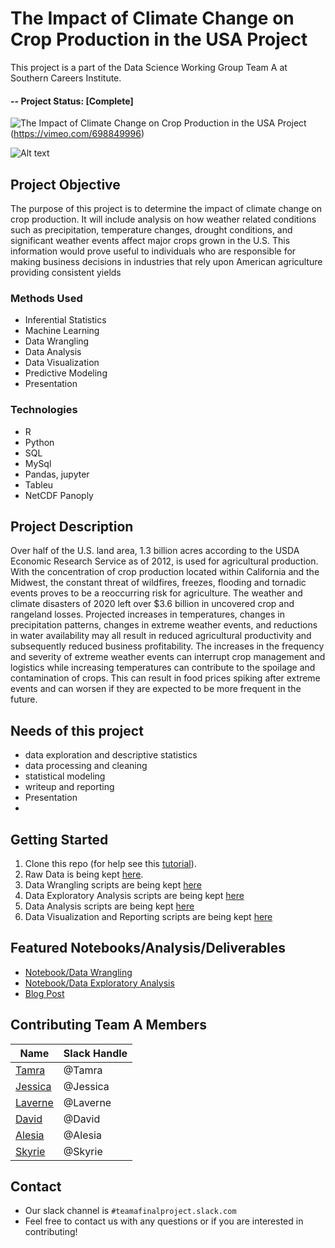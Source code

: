 # The Impact of Climate Change on Crop Production in the USA Project
This project is a part of the Data Science Working Group Team A at Southern Careers Institute.  

#### -- Project Status: [Complete]

![The Impact of Climate Change on Crop Production in the USA Project](https://user-images.githubusercontent.com/29492410/163242581-92590041-f5c4-4094-97af-53d78871211a.JPG)(https://vimeo.com/698849996)

![Alt text](https://user-images.githubusercontent.com/96039610/161367660-d9a6ddfb-4565-41ec-960a-7fa4fdd218e9.png)


## Project Objective
The purpose of this project is to determine the impact of climate change on crop production. It will include analysis on how weather related conditions such as precipitation, temperature changes, drought conditions, and significant weather events affect major crops grown in the U.S. This information would prove useful to individuals who are responsible for making business decisions in industries that rely upon American agriculture providing consistent yields

### Methods Used
* Inferential Statistics
* Machine Learning
* Data Wrangling
* Data Analysis
* Data Visualization
* Predictive Modeling
* Presentation

### Technologies
* R 
* Python
* SQL
* MySql
* Pandas, jupyter
* Tableu
* NetCDF Panoply

## Project Description
Over half of the U.S. land area, 1.3 billion acres according to the USDA Economic Research Service as of 2012, is used for agricultural production. With the concentration of crop production located within California and the Midwest, the constant threat of wildfires, freezes, flooding and tornadic events proves to be a reoccurring risk for agriculture. The weather and climate disasters of 2020 left over $3.6 billion in uncovered crop and rangeland losses. 
Projected increases in temperatures, changes in precipitation patterns, changes in extreme weather events, and reductions in water availability may all result in reduced agricultural productivity and subsequently reduced business profitability. The increases in the frequency and severity of extreme weather events can interrupt crop management and logistics while increasing temperatures can contribute to the spoilage and contamination of crops. This can result in food prices spiking after extreme events and can worsen if they are expected to be more frequent in the future.


## Needs of this project

- data exploration and descriptive statistics
- data processing and cleaning
- statistical modeling
- writeup and reporting
- Presentation
-

## Getting Started

1. Clone this repo (for help see this [tutorial](https://help.github.com/articles/cloning-a-repository/)).
2. Raw Data is being kept [here](https://github.com/gitumbi/TeamAproject/tree/main/Data/RawData).  
3. Data Wrangling scripts are being kept [here](https://github.com/gitumbi/TeamAproject/tree/main/1-Wrangling)
4. Data Exploratory Analysis scripts are being kept [here](https://github.com/gitumbi/TeamAproject/tree/main/2-ExploratoryAnalysis)
5. Data Analysis scripts are being kept [here](https://github.com/gitumbi/TeamAproject/tree/main/3-AnalyzingData)
6. Data Visualization and Reporting scripts are being kept [here](https://github.com/gitumbi/TeamAproject/tree/main/4-VisualizationandReporting)


## Featured Notebooks/Analysis/Deliverables
* [Notebook/Data Wrangling](link)
* [Notebook/Data Exploratory Analysis](link)
* [Blog Post](link)


## Contributing Team A Members


|Name     |  Slack Handle   | 
|---------|-----------------|
|[Tamra](https://github.com/)| @Tamra        |
|[Jessica](https://github.com/) |@Jessica   |
|[Laverne](https://github.com/)| @Laverne       |
|[David](https://github.com/gitumbi) |@David    |
|[Alesia](https://github.com/)| @Alesia        |
|[Skyrie](https://github.com/) |@Skyrie    |

## Contact
* Our slack channel is `#teamafinalproject.slack.com`
* Feel free to contact us with any questions or if you are interested in contributing!
